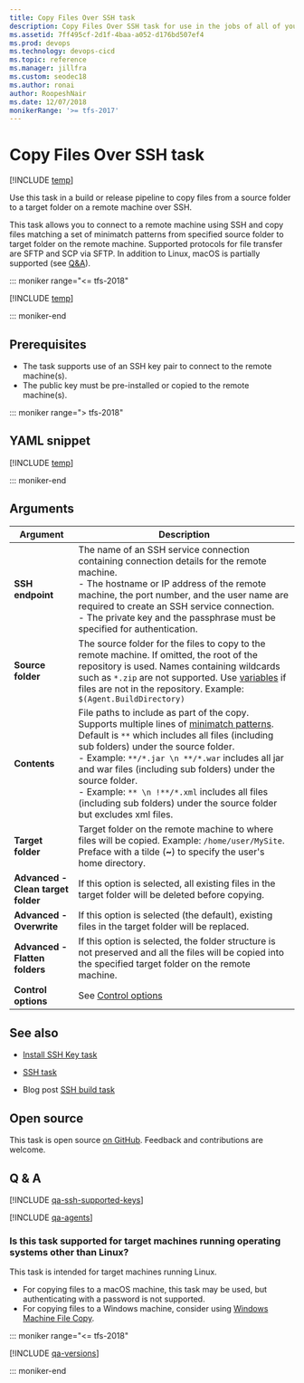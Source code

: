 ```yaml
---
title: Copy Files Over SSH task
description: Copy Files Over SSH task for use in the jobs of all of your build and release pipelines in Azure Pipelines and TFS
ms.assetid: 7ff495cf-2d1f-4baa-a052-d176bd507ef4
ms.prod: devops
ms.technology: devops-cicd 
ms.topic: reference
ms.manager: jillfra
ms.custom: seodec18
ms.author: ronai
author: RoopeshNair
ms.date: 12/07/2018
monikerRange: '>= tfs-2017'
---
```


# Copy Files Over SSH task

[!INCLUDE [temp](../../_shared/version-tfs-2017-rtm.md)]

Use this task in a build or release pipeline to copy files from a source folder to a target folder on a remote machine over SSH.

This task allows you to connect to a remote machine using SSH and copy files matching a set of minimatch patterns from specified
source folder to target folder on the remote machine. Supported protocols for file transfer are SFTP and SCP via SFTP.
In addition to Linux, macOS is partially supported (see [Q&A](#is-this-task-supported-for-target-machines-running-operating-systems-other-than-linux)).

::: moniker range="<= tfs-2018"

[!INCLUDE [temp](../../_shared/concept-rename-note.md)]

::: moniker-end

## Prerequisites

* The task supports use of an SSH key pair to connect to the remote machine(s).
* The public key must be pre-installed or copied to the remote machine(s).

::: moniker range="> tfs-2018"

## YAML snippet

[!INCLUDE [temp](../_shared/yaml/CopyFilesOverSSHV0.md)]

::: moniker-end

## Arguments

| Argument | Description |
| -------- | ----------- |
| **SSH endpoint** | The name of an SSH service connection containing connection details for the remote machine.<br />- The hostname or IP address of the remote machine, the port number, and the user name are required to create an SSH service connection.<br />- The private key and the passphrase must be specified for authentication. |
| **Source folder** | The source folder for the files to copy to the remote machine. If omitted, the root of the repository is used. Names containing wildcards such as `*.zip` are not supported. Use [variables](../../build/variables.md) if files are not in the repository. Example: `$(Agent.BuildDirectory)` |
| **Contents** | File paths to include as part of the copy. Supports multiple lines of [minimatch patterns](../file-matching-patterns.md). Default is `**` which includes all files (including sub folders) under the source folder.<br />- Example: `**/*.jar \n **/*.war` includes all jar and war files (including sub folders) under the source folder.<br />- Example: `** \n !**/*.xml` includes all files (including sub folders) under the source folder but excludes xml files. |
| **Target folder** | Target folder on the remote machine to where files will be copied. Example: `/home/user/MySite`. Preface with a tilde (**~**) to specify the user's home directory. |
| **Advanced - Clean target folder** | If this option is selected, all existing files in the target folder will be deleted before copying. |
| **Advanced - Overwrite** | If this option is selected (the default), existing files in the target folder will be replaced. |
| **Advanced - Flatten folders** | If this option is selected, the folder structure is not preserved and all the files will be copied into the specified target folder on the remote machine. |
| **Control options** | See [Control options](../../process/tasks.md#controloptions) |

## See also

* [Install SSH Key task](https://docs.microsoft.com/en-us/azure/devops/pipelines/tasks/utility/install-ssh-key?view=azure-devops)

* [SSH task](ssh.md)

* Blog post [SSH build task](https://blogs.msdn.microsoft.com/visualstudioalm/2016/07/30/ssh-build-task/)

## Open source

This task is open source [on GitHub](https://github.com/Microsoft/azure-pipelines-tasks). Feedback and contributions are welcome.

## Q & A
<!-- BEGINSECTION class="md-qanda" -->

[!INCLUDE [qa-ssh-supported-keys](../_shared/qa-ssh-supported-keys.md)]

[!INCLUDE [qa-agents](../../_shared/qa-agents.md)]

### Is this task supported for target machines running operating systems other than Linux?
This task is intended for target machines running Linux.
- For copying files to a macOS machine, this task may be used, but authenticating with a password is not supported.
- For copying files to a Windows machine, consider using [Windows Machine File Copy](windows-machine-file-copy.md).

::: moniker range="<= tfs-2018"

[!INCLUDE [qa-versions](../../_shared/qa-versions.md)]

::: moniker-end

<!-- ENDSECTION -->
